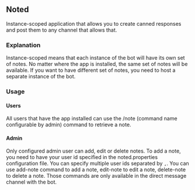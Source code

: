 ## Noted
Instance-scoped application that allows you to create canned responses and post them to any channel that allows that.

### Explanation
Instance-scoped means that each instance of the bot will have its own set of notes. No matter where the app is installed,
the same set of notes will be available. If you want to have different set of notes, you need to host a separate
instance of the bot.

### Usage

#### Users
All users that have the app installed can use the /note (command name configurable by admin) command to retrieve a note.

#### Admin
Only configured admin user can add, edit or delete notes. To add a note, you need to have your user id specified in the
noted.properties configuration file. You can specify multiple user ids separated by `,`. You can use add-note command to
add a note, edit-note to edit a note, delete-note to delete a note. Those commands are only available in the direct
message channel with the bot.

